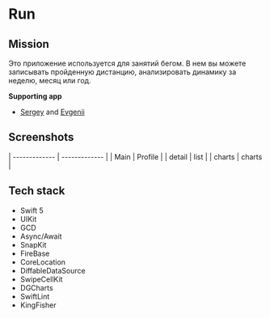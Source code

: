 # Run

## Mission
Это приложение используется для занятий бегом. В нем вы можете записывать пройденную дистанцию, анализировать динамику за неделю, месяц или год.

  **Supporting app**
 - [Sergey](https://t.me/Lukichev_s) and [Evgenii](https://t.me/evgenleo)

## Screenshots
| ------------- | ------------- |
| Main          | Profile       |
| detail        | list          |
| charts        | charts        |

## Tech stack
- Swift 5
- UIKit
- GCD 
- Async/Await
- SnapKit
- FireBase
- CoreLocation
- DiffableDataSource
- SwipeCellKit
- DGCharts
- SwiftLint
- KingFisher
